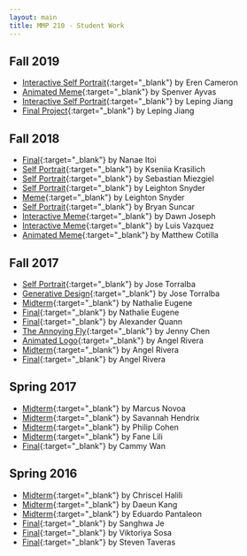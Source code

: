 ```yaml
---
layout: main
title: MMP 210 - Student Work
---
```


## Fall 2019
- [Interactive Self Portrait](https://erencameron.github.io/MMP210/interactive/index.html){:target="_blank"} by Eren Cameron
- [Animated Meme](https://arlatius.github.io/mmp210/Projects/memelogoAnimation/index.html){:target="_blank"} by Spenver Ayvas
- [Interactive Self Portrait](https://lepingjiang.github.io/MMP210_Leping_Jiang/p1_2/index.html){:target="_blank"} by Leping Jiang
- [Final Project](https://lepingjiang.github.io/MMP210_Leping_Jiang/final/index.html){:target="_blank"} by Leping Jiang


## Fall 2018
- [Final](https://nanae1984.github.io/MMP210/finalproject/){:target="_blank"} by Nanae Itoi 
- [Self Portrait](https://kseniiakrasilich.github.io/mmp210/self_portrait_Black/index.html){:target="_blank"} by Kseniia Krasilich
- [Self Portrait](https://seba11001.github.io/MMP210/SelfPortrait2/index.html){:target="_blank"} by Sebastian Miezgiel
- [Self Portrait](https://leightonsnyder.github.io/mmp210/selfportrait_2.html){:target="_blank"} by Leighton Snyder
- [Meme](https://leightonsnyder.github.io/mmp210/meme.html){:target="_blank"} by Leighton Snyder
- [Self Portrait](https://admadary.github.io/mmp210/self_portrait_v3/index.html){:target="_blank"} by Bryan Suncar
- [Interactive Meme](https://trinidawn.github.io/mmp210/meme_1/){:target="_blank"} by Dawn Joseph
- [Interactive Meme](https://lufire08.github.io/MMP_210/Meme_v1/index.html){:target="_blank"} by Luis Vazquez
- [Animated Meme](https://cotilla.github.io/MEME3/){:target="_blank"} by Matthew Cotilla


## Fall 2017
- [Self Portrait](http://torralbajose.com/MMP210/assignments/self-portrait/index.html){:target="_blank"} by Jose Torralba
- [Generative Design](http://torralbajose.com/MMP210/assignments/midterm/index.html){:target="_blank"} by Jose Torralba
- [Midterm](https://nixxonwtfu.github.io/MMP210/midterm/midterm.html){:target="_blank"} by Nathalie Eugene
- [Final](https://nixxonwtfu.github.io/MMP210/final/final.html){:target="_blank"} by Nathalie Eugene
- [Final](https://aquann.github.io/MMP210/final/index.html){:target="_blank"} by Alexander Quann
- [The Annoying Fly](https://chenjenny.github.io/mmp210/final/){:target="_blank"} by Jenny Chen
- [Animated Logo](https://arivera609.github.io/mmp210/assignment6/){:target="_blank"} by Angel Rivera
- [Midterm](https://arivera609.github.io/mmp210/midterm2/){:target="_blank"} by Angel Rivera
- [Final](https://arivera609.github.io/mmp210/final/index.html){:target="_blank"} by Angel Rivera



## Spring 2017
- [Midterm](17s/marcus_novoa/midterm/){:target="_blank"} by Marcus Novoa
- [Midterm](17s/savannah_hendrix/midterm/){:target="_blank"} by Savannah Hendrix
- [Midterm](17s/philip_cohen/midterm/){:target="_blank"} by Philip Cohen
- [Midterm](17s/fane_lili/midterm/){:target="_blank"} by Fane Lili
- [Final](17s/cammy_wan/final/){:target="_blank"} by Cammy Wan



## Spring 2016
- [Midterm](16s/chriscel_halili/midterm){:target="_blank"} by Chriscel Halili	
- [Midterm](16s/daeun_kang/midterm/){:target="_blank"} by Daeun Kang	
- [Midterm](16s/eduardo_pantaleon/midterm/){:target="_blank"} by Eduardo Pantaleon	
- [Final](16s/sanghwa_je/final/){:target="_blank"} by Sanghwa Je	
- [Final](16s/viktoriya_sosa/final/){:target="_blank"} by Viktoriya Sosa	
- [Final](16s/steven_taveras/final/){:target="_blank"} by Steven Taveras	








